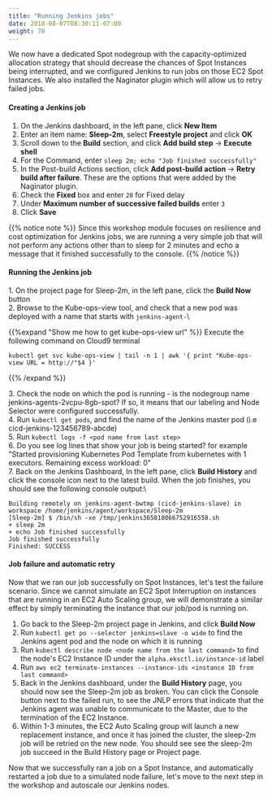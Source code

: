 ```yaml
---
title: "Running Jenkins jobs"
date: 2018-08-07T08:30:11-07:00
weight: 70
---
```


We now have a dedicated Spot nodegroup with the capacity-optimized allocation strategy that should decrease the chances of Spot Instances being interrupted, and we configured Jenkins to run jobs on those EC2 Spot Instances. We also installed the Naginator plugin which will allow us to retry failed jobs.

#### Creating a Jenkins job
1. On the Jenkins dashboard, in the left pane, click **New Item**
2. Enter an item name: **Sleep-2m**, select **Freestyle project** and click **OK**
3. Scroll down to the **Build** section, and click **Add build step** -> **Execute shell**
4. For the Command, enter `sleep 2m; echo "Job finished successfully"`
5. In the Post-build Actions section, click **Add post-build action** -> **Retry build after failure**. These are the options that were added by the Naginator plugin.
6. Check the **Fixed** box and enter `20` for Fixed delay
7. Under **Maximum number of successive failed builds** enter `3`
8. Click **Save**

{{% notice note %}}
Since this workshop module focuses on resilience and cost optimization for Jenkins jobs, we are running a very simple job that will not perform any actions other than to sleep for 2 minutes and echo a message that it finished successfully to the console.
{{% /notice %}}

#### Running the Jenkins job
1\. On the project page for Sleep-2m, in the left pane, click the **Build Now** button\
2\. Browse to the Kube-ops-view tool, and check that a new pod was deployed with a name that starts with `jenkins-agent-`\

{{%expand "Show me how to get kube-ops-view url" %}}
Execute the following command on Cloud9 terminal
```
kubectl get svc kube-ops-view | tail -n 1 | awk '{ print "Kube-ops-view URL = http://"$4 }'
```
{{% /expand %}}

3\. Check the node on which the pod is running - is the nodegroup name jenkins-agents-2vcpu-8gb-spot? If so, it means that our labeling and Node Selector were configured successfully. \
4\. Run `kubectl get pods`, and find the name of the Jenkins master pod (i.e cicd-jenkins-123456789-abcde)\
5\. Run `kubectl logs -f <pod name from last step> `\
6\. Do you see log lines that show your job is being started? for example "Started provisioning Kubernetes Pod Template from kubernetes with 1 executors. Remaining excess workload: 0"\
7\. Back on the Jenkins Dashboard, In the left pane, click **Build History** and click the console icon next to the latest build. When the job finishes, you should see the following console output:\

```
Building remotely on jenkins-agent-bwtmp (cicd-jenkins-slave) in workspace /home/jenkins/agent/workspace/Sleep-2m
[Sleep-2m] $ /bin/sh -xe /tmp/jenkins365818066752916558.sh
+ sleep 2m
+ echo Job finished successfully
Job finished successfully
Finished: SUCCESS
```

#### Job failure and automatic retry
Now that we ran our job successfully on Spot Instances, let's test the failure scenario. Since we cannot simulate an EC2 Spot Interruption on instances that are running in an EC2 Auto Scaling group, we will demonstrate a similar effect by simply terminating the instance that our job/pod is running on.

1. Go back to the Sleep-2m project page in Jenkins, and click **Build Now**
2. Run `kubectl get po --selector jenkins=slave -o wide` to find the Jenkins agent pod and the node on which it is running
3. Run `kubectl describe node <node name from the last command>` to find the node's EC2 Instance ID under the `alpha.eksctl.io/instance-id` label
4. Run `aws ec2 terminate-instances --instance-ids <instance ID from last command>`
5. Back in the Jenkins dashboard, under the **Build History** page, you should now see the Sleep-2m job as broken. You can click the Console button next to the failed run, to see the JNLP errors that indicate that the Jenkins agent was unable to communicate to the Master, due to the termination of the EC2 Instance.
6. Within 1-3 minutes, the EC2 Auto Scaling group will launch a new replacement instance, and once it has joined the cluster, the sleep-2m job will be retried on the new node. You should see see the sleep-2m job succeed in the Build History page or Project page.

Now that we successfully ran a job on a Spot Instance, and automatically restarted a job due to a simulated node failure, let's move to the next step in the workshop and autoscale our Jenkins nodes.
